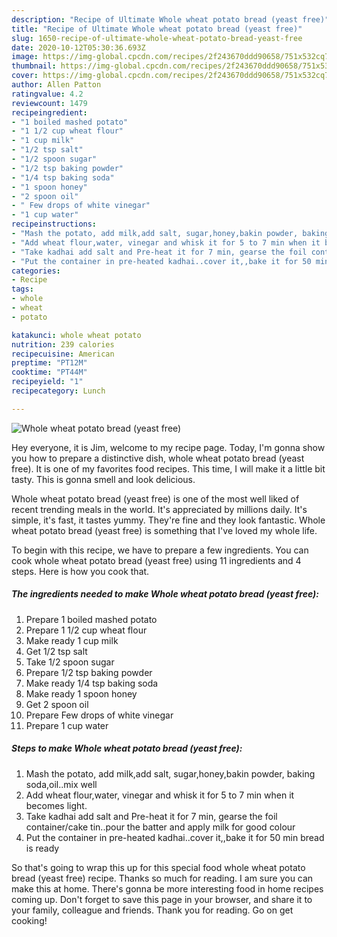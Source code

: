 ```yaml
---
description: "Recipe of Ultimate Whole wheat potato bread (yeast free)"
title: "Recipe of Ultimate Whole wheat potato bread (yeast free)"
slug: 1650-recipe-of-ultimate-whole-wheat-potato-bread-yeast-free
date: 2020-10-12T05:30:36.693Z
image: https://img-global.cpcdn.com/recipes/2f243670ddd90658/751x532cq70/whole-wheat-potato-bread-yeast-free-recipe-main-photo.jpg
thumbnail: https://img-global.cpcdn.com/recipes/2f243670ddd90658/751x532cq70/whole-wheat-potato-bread-yeast-free-recipe-main-photo.jpg
cover: https://img-global.cpcdn.com/recipes/2f243670ddd90658/751x532cq70/whole-wheat-potato-bread-yeast-free-recipe-main-photo.jpg
author: Allen Patton
ratingvalue: 4.2
reviewcount: 1479
recipeingredient:
- "1 boiled mashed potato"
- "1 1/2 cup wheat flour"
- "1 cup milk"
- "1/2 tsp salt"
- "1/2 spoon sugar"
- "1/2 tsp baking powder"
- "1/4 tsp baking soda"
- "1 spoon honey"
- "2 spoon oil"
- " Few drops of white vinegar"
- "1 cup water"
recipeinstructions:
- "Mash the potato, add milk,add salt, sugar,honey,bakin powder, baking soda,oil..mix well"
- "Add wheat flour,water, vinegar and whisk it for 5 to 7 min when it becomes light."
- "Take kadhai add salt and Pre-heat it for 7 min, gearse the foil container/cake tin..pour the batter and apply milk for good colour"
- "Put the container in pre-heated kadhai..cover it,,bake it for 50 min bread is ready"
categories:
- Recipe
tags:
- whole
- wheat
- potato

katakunci: whole wheat potato 
nutrition: 239 calories
recipecuisine: American
preptime: "PT12M"
cooktime: "PT44M"
recipeyield: "1"
recipecategory: Lunch

---
```



![Whole wheat potato bread (yeast free)](https://img-global.cpcdn.com/recipes/2f243670ddd90658/751x532cq70/whole-wheat-potato-bread-yeast-free-recipe-main-photo.jpg)

Hey everyone, it is Jim, welcome to my recipe page. Today, I'm gonna show you how to prepare a distinctive dish, whole wheat potato bread (yeast free). It is one of my favorites food recipes. This time, I will make it a little bit tasty. This is gonna smell and look delicious.

Whole wheat potato bread (yeast free) is one of the most well liked of recent trending meals in the world. It's appreciated by millions daily. It's simple, it's fast, it tastes yummy. They're fine and they look fantastic. Whole wheat potato bread (yeast free) is something that I've loved my whole life.




To begin with this recipe, we have to prepare a few ingredients. You can cook whole wheat potato bread (yeast free) using 11 ingredients and 4 steps. Here is how you cook that.

<!--inarticleads1-->

##### The ingredients needed to make Whole wheat potato bread (yeast free):

1. Prepare 1 boiled mashed potato
1. Prepare 1 1/2 cup wheat flour
1. Make ready 1 cup milk
1. Get 1/2 tsp salt
1. Take 1/2 spoon sugar
1. Prepare 1/2 tsp baking powder
1. Make ready 1/4 tsp baking soda
1. Make ready 1 spoon honey
1. Get 2 spoon oil
1. Prepare  Few drops of white vinegar
1. Prepare 1 cup water




<!--inarticleads2-->

##### Steps to make Whole wheat potato bread (yeast free):

1. Mash the potato, add milk,add salt, sugar,honey,bakin powder, baking soda,oil..mix well
1. Add wheat flour,water, vinegar and whisk it for 5 to 7 min when it becomes light.
1. Take kadhai add salt and Pre-heat it for 7 min, gearse the foil container/cake tin..pour the batter and apply milk for good colour
1. Put the container in pre-heated kadhai..cover it,,bake it for 50 min bread is ready




So that's going to wrap this up for this special food whole wheat potato bread (yeast free) recipe. Thanks so much for reading. I am sure you can make this at home. There's gonna be more interesting food in home recipes coming up. Don't forget to save this page in your browser, and share it to your family, colleague and friends. Thank you for reading. Go on get cooking!
